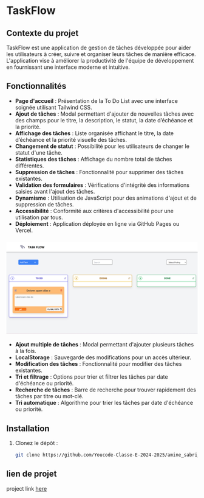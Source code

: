 # TaskFlow

## Contexte du projet
TaskFlow est une application de gestion de tâches développée pour aider les utilisateurs à créer, suivre et organiser leurs tâches de manière efficace. L'application vise à améliorer la productivité de l'équipe de développement en fournissant une interface moderne et intuitive.

## Fonctionnalités
- **Page d'accueil** : Présentation de la To Do List avec une interface soignée utilisant Tailwind CSS.
- **Ajout de tâches** : Modal permettant d'ajouter de nouvelles tâches avec des champs pour le titre, la description, le statut, la date d’échéance et la priorité.
- **Affichage des tâches** : Liste organisée affichant le titre, la date d’échéance et la priorité visuelle des tâches.
- **Changement de statut** : Possibilité pour les utilisateurs de changer le statut d'une tâche.
- **Statistiques des tâches** : Affichage du nombre total de tâches différentes.
- **Suppression de tâches** : Fonctionnalité pour supprimer des tâches existantes.
- **Validation des formulaires** : Vérifications d'intégrité des informations saisies avant l'ajout des tâches.
- **Dynamisme** : Utilisation de JavaScript pour des animations d'ajout et de suppression de tâches.
- **Accessibilité** : Conformité aux critères d'accessibilité pour une utilisation par tous.
- **Déploiement** : Application déployée en ligne via GitHub Pages ou Vercel.

### ![alt text](./assets/images/image.png)
- **Ajout multiple de tâches** : Modal permettant d'ajouter plusieurs tâches à la fois.
- **LocalStorage** : Sauvegarde des modifications pour un accès ultérieur.
- **Modification des tâches** : Fonctionnalité pour modifier des tâches existantes.
- **Tri et filtrage** : Options pour trier et filtrer les tâches par date d'échéance ou priorité.
- **Recherche de tâches** : Barre de recherche pour trouver rapidement des tâches par titre ou mot-clé.
- **Tri automatique** : Algorithme pour trier les tâches par date d'échéance ou priorité.

## Installation
1. Clonez le dépôt :
   ```bash
   git clone https://github.com/Youcode-Classe-E-2024-2025/amine_sabri_Task_Flow

## lien de projet
  project link [here](https://youcode-classe-e-2024-2025.github.io/amine_sabri_Task_Flow/)

